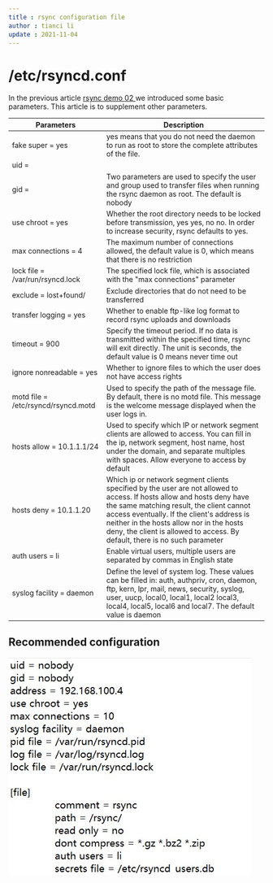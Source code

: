 ```yaml
---
title : rsync configuration file
author : tianci li
update : 2021-11-04
---
```


#  /etc/rsyncd.conf

In the previous article [ rsync demo 02 ](03_rsync_demo02.md) we introduced some basic parameters. This article is to supplement other parameters.

|Parameters|Description|
|---|---|
| fake super = yes | yes means that you do not need the daemon to run as root to store the complete attributes of the file. |
| uid = | |
| gid = | Two parameters are used to specify the user and group used to transfer files when running the rsync daemon as root. The default is nobody |
| use chroot = yes | Whether the root directory needs to be locked before transmission, yes yes, no no. In order to increase security, rsync defaults to yes. |
| max connections = 4 | The maximum number of connections allowed, the default value is 0, which means that there is no restriction |
| lock file = /var/run/rsyncd.lock | The specified lock file, which is associated with the "max connections" parameter |
| exclude = lost+found/ |Exclude directories that do not need to be transferred|
| transfer logging = yes | Whether to enable ftp-like log format to record rsync uploads and downloads |
| timeout = 900 | Specify the timeout period. If no data is transmitted within the specified time, rsync will exit directly. The unit is seconds, the default value is 0 means never time out|
| ignore nonreadable = yes |Whether to ignore files to which the user does not have access rights|
| motd file = /etc/rsyncd/rsyncd.motd | Used to specify the path of the message file. By default, there is no motd file. This message is the welcome message displayed when the user logs in. |
| hosts allow = 10.1.1.1/24 | Used to specify which IP or network segment clients are allowed to access. You can fill in the ip, network segment, host name, host under the domain, and separate multiples with spaces. Allow everyone to access by default|
| hosts deny = 10.1.1.20 | Which ip or network segment clients specified by the user are not allowed to access. If hosts allow and hosts deny have the same matching result, the client cannot access eventually. If the client's address is neither in the hosts allow nor in the hosts deny, the client is allowed to access. By default, there is no such parameter|
| auth users = li |Enable virtual users, multiple users are separated by commas in English state|
| syslog facility = daemon | Define the level of system log. These values ​​can be filled in: auth, authpriv, cron, daemon, ftp, kern, lpr, mail, news, security, syslog, user, uucp, local0, local1, local2 local3, local4, local5, local6 and local7. The default value is daemon|

##  Recommended configuration

![ photo ](images/rsync_config.jpg)
